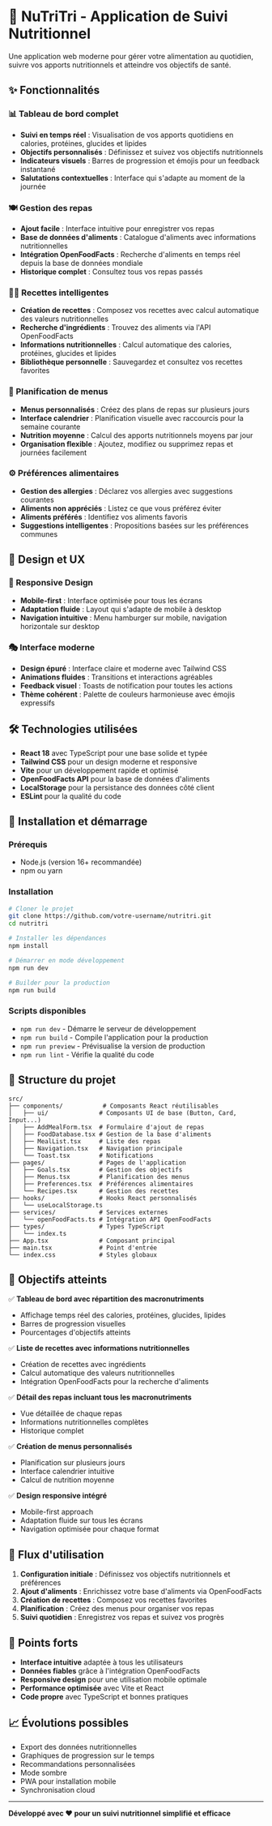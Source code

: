 # 🥗 NuTriTri - Application de Suivi Nutritionnel

Une application web moderne pour gérer votre alimentation au quotidien, suivre vos apports nutritionnels et atteindre vos objectifs de santé.

## ✨ Fonctionnalités

### 📊 Tableau de bord complet
- **Suivi en temps réel** : Visualisation de vos apports quotidiens en calories, protéines, glucides et lipides
- **Objectifs personnalisés** : Définissez et suivez vos objectifs nutritionnels
- **Indicateurs visuels** : Barres de progression et émojis pour un feedback instantané
- **Salutations contextuelles** : Interface qui s'adapte au moment de la journée

### 🍽️ Gestion des repas
- **Ajout facile** : Interface intuitive pour enregistrer vos repas
- **Base de données d'aliments** : Catalogue d'aliments avec informations nutritionnelles
- **Intégration OpenFoodFacts** : Recherche d'aliments en temps réel depuis la base de données mondiale
- **Historique complet** : Consultez tous vos repas passés

### 👨‍🍳 Recettes intelligentes
- **Création de recettes** : Composez vos recettes avec calcul automatique des valeurs nutritionnelles
- **Recherche d'ingrédients** : Trouvez des aliments via l'API OpenFoodFacts
- **Informations nutritionnelles** : Calcul automatique des calories, protéines, glucides et lipides
- **Bibliothèque personnelle** : Sauvegardez et consultez vos recettes favorites

### 📅 Planification de menus
- **Menus personnalisés** : Créez des plans de repas sur plusieurs jours
- **Interface calendrier** : Planification visuelle avec raccourcis pour la semaine courante
- **Nutrition moyenne** : Calcul des apports nutritionnels moyens par jour
- **Organisation flexible** : Ajoutez, modifiez ou supprimez repas et journées facilement

### ⚙️ Préférences alimentaires
- **Gestion des allergies** : Déclarez vos allergies avec suggestions courantes
- **Aliments non appréciés** : Listez ce que vous préférez éviter
- **Aliments préférés** : Identifiez vos aliments favoris
- **Suggestions intelligentes** : Propositions basées sur les préférences communes

## 🎨 Design et UX

### 📱 Responsive Design
- **Mobile-first** : Interface optimisée pour tous les écrans
- **Adaptation fluide** : Layout qui s'adapte de mobile à desktop
- **Navigation intuitive** : Menu hamburger sur mobile, navigation horizontale sur desktop

### 🎭 Interface moderne
- **Design épuré** : Interface claire et moderne avec Tailwind CSS
- **Animations fluides** : Transitions et interactions agréables
- **Feedback visuel** : Toasts de notification pour toutes les actions
- **Thème cohérent** : Palette de couleurs harmonieuse avec émojis expressifs

## 🛠️ Technologies utilisées

- **React 18** avec TypeScript pour une base solide et typée
- **Tailwind CSS** pour un design moderne et responsive
- **Vite** pour un développement rapide et optimisé
- **OpenFoodFacts API** pour la base de données d'aliments
- **LocalStorage** pour la persistance des données côté client
- **ESLint** pour la qualité du code

## 🚀 Installation et démarrage

### Prérequis
- Node.js (version 16+ recommandée)
- npm ou yarn

### Installation
```bash
# Cloner le projet
git clone https://github.com/votre-username/nutritri.git
cd nutritri

# Installer les dépendances
npm install

# Démarrer en mode développement
npm run dev

# Builder pour la production
npm run build
```

### Scripts disponibles
- `npm run dev` - Démarre le serveur de développement
- `npm run build` - Compile l'application pour la production
- `npm run preview` - Prévisualise la version de production
- `npm run lint` - Vérifie la qualité du code

## 📁 Structure du projet

```
src/
├── components/           # Composants React réutilisables
│   ├── ui/              # Composants UI de base (Button, Card, Input...)
│   ├── AddMealForm.tsx  # Formulaire d'ajout de repas
│   ├── FoodDatabase.tsx # Gestion de la base d'aliments
│   ├── MealList.tsx     # Liste des repas
│   ├── Navigation.tsx   # Navigation principale
│   └── Toast.tsx        # Notifications
├── pages/               # Pages de l'application
│   ├── Goals.tsx        # Gestion des objectifs
│   ├── Menus.tsx        # Planification des menus
│   ├── Preferences.tsx  # Préférences alimentaires
│   └── Recipes.tsx      # Gestion des recettes
├── hooks/               # Hooks React personnalisés
│   └── useLocalStorage.ts
├── services/            # Services externes
│   └── openFoodFacts.ts # Intégration API OpenFoodFacts
├── types/               # Types TypeScript
│   └── index.ts
├── App.tsx              # Composant principal
├── main.tsx             # Point d'entrée
└── index.css            # Styles globaux
```

## 🎯 Objectifs atteints

✅ **Tableau de bord avec répartition des macronutriments**
- Affichage temps réel des calories, protéines, glucides, lipides
- Barres de progression visuelles
- Pourcentages d'objectifs atteints

✅ **Liste de recettes avec informations nutritionnelles**
- Création de recettes avec ingrédients
- Calcul automatique des valeurs nutritionnelles
- Intégration OpenFoodFacts pour la recherche d'aliments

✅ **Détail des repas incluant tous les macronutriments**
- Vue détaillée de chaque repas
- Informations nutritionnelles complètes
- Historique complet

✅ **Création de menus personnalisés**
- Planification sur plusieurs jours
- Interface calendrier intuitive
- Calcul de nutrition moyenne

✅ **Design responsive intégré**
- Mobile-first approach
- Adaptation fluide sur tous les écrans
- Navigation optimisée pour chaque format

## 🔄 Flux d'utilisation

1. **Configuration initiale** : Définissez vos objectifs nutritionnels et préférences
2. **Ajout d'aliments** : Enrichissez votre base d'aliments via OpenFoodFacts
3. **Création de recettes** : Composez vos recettes favorites
4. **Planification** : Créez des menus pour organiser vos repas
5. **Suivi quotidien** : Enregistrez vos repas et suivez vos progrès

## 🌟 Points forts

- **Interface intuitive** adaptée à tous les utilisateurs
- **Données fiables** grâce à l'intégration OpenFoodFacts
- **Responsive design** pour une utilisation mobile optimale
- **Performance optimisée** avec Vite et React
- **Code propre** avec TypeScript et bonnes pratiques

## 📈 Évolutions possibles

- Export des données nutritionnelles
- Graphiques de progression sur le temps
- Recommandations personnalisées
- Mode sombre
- PWA pour installation mobile
- Synchronisation cloud

---

**Développé avec ❤️ pour un suivi nutritionnel simplifié et efficace**

